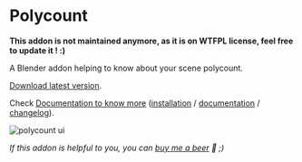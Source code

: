 # Polycount

__**This addon is not maintained anymore, as it is on WTFPL license, feel free to update it ! :)**__

A Blender addon helping to know about your scene polycount.

[Download latest version](https://github.com/Vinc3r/Polycount/releases/latest/).

Check [Documentation to know more](https://github.com/Vinc3r/Polycount/wiki) ([installation](https://github.com/Vinc3r/Polycount/wiki/Installation) / [documentation](https://github.com/Vinc3r/Polycount/wiki/Documentation) / [changelog](https://github.com/Vinc3r/Polycount/wiki/Changelog)).

![polycount ui](https://raw.githubusercontent.com/wiki/Vinc3r/Polycount/img/polycount.png)

*If this addon is helpful to you, you can [buy me a beer](https://www.paypal.me/vinc3r) 🍻 ;)*
